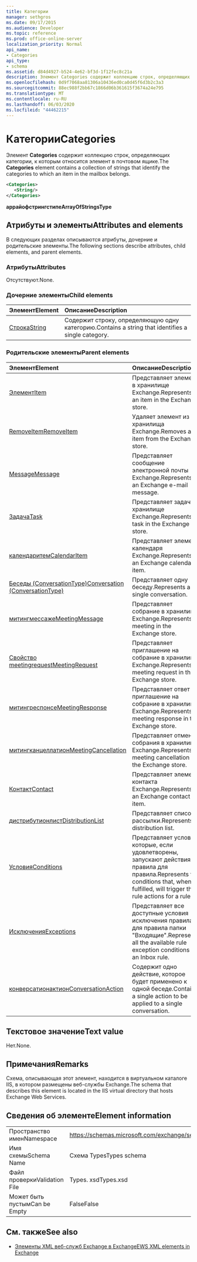 ```yaml
---
title: Категории
manager: sethgros
ms.date: 09/17/2015
ms.audience: Developer
ms.topic: reference
ms.prod: office-online-server
localization_priority: Normal
api_name:
- Categories
api_type:
- schema
ms.assetid: d84d4927-b524-4e62-bf3d-1f12fec8c21a
description: Элемент Categories содержит коллекцию строк, определяющих категории, к которым относится элемент в почтовом ящике.
ms.openlocfilehash: 0d9f7068aa81306a10436ed0ca0d45f6d3b2c3a3
ms.sourcegitcommit: 88ec988f2bb67c1866d06b361615f3674a24e795
ms.translationtype: MT
ms.contentlocale: ru-RU
ms.lasthandoff: 06/03/2020
ms.locfileid: "44462215"
---
```

# <a name="categories"></a><span data-ttu-id="088bd-103">Категории</span><span class="sxs-lookup"><span data-stu-id="088bd-103">Categories</span></span>

<span data-ttu-id="088bd-104">Элемент **Categories** содержит коллекцию строк, определяющих категории, к которым относится элемент в почтовом ящике.</span><span class="sxs-lookup"><span data-stu-id="088bd-104">The **Categories** element contains a collection of strings that identify the categories to which an item in the mailbox belongs.</span></span> 
  
```XML
<Categories>
   <String/>
</Categories>
```

 <span data-ttu-id="088bd-105">**аррайофстрингстипе**</span><span class="sxs-lookup"><span data-stu-id="088bd-105">**ArrayOfStringsType**</span></span>
## <a name="attributes-and-elements"></a><span data-ttu-id="088bd-106">Атрибуты и элементы</span><span class="sxs-lookup"><span data-stu-id="088bd-106">Attributes and elements</span></span>

<span data-ttu-id="088bd-107">В следующих разделах описываются атрибуты, дочерние и родительские элементы.</span><span class="sxs-lookup"><span data-stu-id="088bd-107">The following sections describe attributes, child elements, and parent elements.</span></span>
  
### <a name="attributes"></a><span data-ttu-id="088bd-108">Атрибуты</span><span class="sxs-lookup"><span data-stu-id="088bd-108">Attributes</span></span>

<span data-ttu-id="088bd-109">Отсутствуют.</span><span class="sxs-lookup"><span data-stu-id="088bd-109">None.</span></span>
  
### <a name="child-elements"></a><span data-ttu-id="088bd-110">Дочерние элементы</span><span class="sxs-lookup"><span data-stu-id="088bd-110">Child elements</span></span>

|<span data-ttu-id="088bd-111">**Элемент**</span><span class="sxs-lookup"><span data-stu-id="088bd-111">**Element**</span></span>|<span data-ttu-id="088bd-112">**Описание**</span><span class="sxs-lookup"><span data-stu-id="088bd-112">**Description**</span></span>|
|:-----|:-----|
|[<span data-ttu-id="088bd-113">Строка</span><span class="sxs-lookup"><span data-stu-id="088bd-113">String</span></span>](string.md) <br/> |<span data-ttu-id="088bd-114">Содержит строку, определяющую одну категорию.</span><span class="sxs-lookup"><span data-stu-id="088bd-114">Contains a string that identifies a single category.</span></span>  <br/> |
   
### <a name="parent-elements"></a><span data-ttu-id="088bd-115">Родительские элементы</span><span class="sxs-lookup"><span data-stu-id="088bd-115">Parent elements</span></span>

|<span data-ttu-id="088bd-116">**Элемент**</span><span class="sxs-lookup"><span data-stu-id="088bd-116">**Element**</span></span>|<span data-ttu-id="088bd-117">**Описание**</span><span class="sxs-lookup"><span data-stu-id="088bd-117">**Description**</span></span>|
|:-----|:-----|
|[<span data-ttu-id="088bd-118">Элемент</span><span class="sxs-lookup"><span data-stu-id="088bd-118">Item</span></span>](item.md) <br/> |<span data-ttu-id="088bd-119">Представляет элемент в хранилище Exchange.</span><span class="sxs-lookup"><span data-stu-id="088bd-119">Represents an item in the Exchange store.</span></span>  <br/> |
|[<span data-ttu-id="088bd-120">RemoveItem</span><span class="sxs-lookup"><span data-stu-id="088bd-120">RemoveItem</span></span>](removeitem.md) <br/> |<span data-ttu-id="088bd-121">Удаляет элемент из хранилища Exchange.</span><span class="sxs-lookup"><span data-stu-id="088bd-121">Removes an item from the Exchange store.</span></span>  <br/> |
|[<span data-ttu-id="088bd-122">Message</span><span class="sxs-lookup"><span data-stu-id="088bd-122">Message</span></span>](message-ex15websvcsotherref.md) <br/> |<span data-ttu-id="088bd-123">Представляет сообщение электронной почты Exchange.</span><span class="sxs-lookup"><span data-stu-id="088bd-123">Represents an Exchange e-mail message.</span></span>  <br/> |
|[<span data-ttu-id="088bd-124">Задача</span><span class="sxs-lookup"><span data-stu-id="088bd-124">Task</span></span>](task.md) <br/> |<span data-ttu-id="088bd-125">Представляет задачу в хранилище Exchange.</span><span class="sxs-lookup"><span data-stu-id="088bd-125">Represents a task in the Exchange store.</span></span>  <br/> |
|[<span data-ttu-id="088bd-126">календаритем</span><span class="sxs-lookup"><span data-stu-id="088bd-126">CalendarItem</span></span>](calendaritem.md) <br/> |<span data-ttu-id="088bd-127">Представляет элемент календаря Exchange.</span><span class="sxs-lookup"><span data-stu-id="088bd-127">Represents an Exchange calendar item.</span></span>  <br/> |
|[<span data-ttu-id="088bd-128">Беседы (ConversationType)</span><span class="sxs-lookup"><span data-stu-id="088bd-128">Conversation (ConversationType)</span></span>](conversation-conversationtype.md) <br/> |<span data-ttu-id="088bd-129">Представляет одну беседу.</span><span class="sxs-lookup"><span data-stu-id="088bd-129">Represents a single conversation.</span></span>  <br/> |
|[<span data-ttu-id="088bd-130">митингмессаже</span><span class="sxs-lookup"><span data-stu-id="088bd-130">MeetingMessage</span></span>](meetingmessage.md) <br/> |<span data-ttu-id="088bd-131">Представляет собрание в хранилище Exchange.</span><span class="sxs-lookup"><span data-stu-id="088bd-131">Represents a meeting in the Exchange store.</span></span>  <br/> |
|[<span data-ttu-id="088bd-132">Свойство meetingrequest</span><span class="sxs-lookup"><span data-stu-id="088bd-132">MeetingRequest</span></span>](meetingrequest.md) <br/> |<span data-ttu-id="088bd-133">Представляет приглашение на собрание в хранилище Exchange.</span><span class="sxs-lookup"><span data-stu-id="088bd-133">Represents a meeting request in the Exchange store.</span></span>  <br/> |
|[<span data-ttu-id="088bd-134">митингреспонсе</span><span class="sxs-lookup"><span data-stu-id="088bd-134">MeetingResponse</span></span>](meetingresponse.md) <br/> |<span data-ttu-id="088bd-135">Представляет ответ на приглашение на собрание в хранилище Exchange.</span><span class="sxs-lookup"><span data-stu-id="088bd-135">Represents a meeting response in the Exchange store.</span></span>  <br/> |
|[<span data-ttu-id="088bd-136">митингканцеллатион</span><span class="sxs-lookup"><span data-stu-id="088bd-136">MeetingCancellation</span></span>](meetingcancellation.md) <br/> |<span data-ttu-id="088bd-137">Представляет отмену собрания в хранилище Exchange.</span><span class="sxs-lookup"><span data-stu-id="088bd-137">Represents a meeting cancellation in the Exchange store.</span></span>  <br/> |
|[<span data-ttu-id="088bd-138">Контакт</span><span class="sxs-lookup"><span data-stu-id="088bd-138">Contact</span></span>](contact.md) <br/> |<span data-ttu-id="088bd-139">Представляет элемент контакта Exchange.</span><span class="sxs-lookup"><span data-stu-id="088bd-139">Represents an Exchange contact item.</span></span>  <br/> |
|[<span data-ttu-id="088bd-140">дистрибутионлист</span><span class="sxs-lookup"><span data-stu-id="088bd-140">DistributionList</span></span>](distributionlist.md) <br/> |<span data-ttu-id="088bd-141">Представляет список рассылки.</span><span class="sxs-lookup"><span data-stu-id="088bd-141">Represents a distribution list.</span></span>  <br/> |
|[<span data-ttu-id="088bd-142">Условия</span><span class="sxs-lookup"><span data-stu-id="088bd-142">Conditions</span></span>](conditions.md) <br/> |<span data-ttu-id="088bd-143">Представляет условия, которые, если удовлетворены, запускают действия правила для правила.</span><span class="sxs-lookup"><span data-stu-id="088bd-143">Represents the conditions that, when fulfilled, will trigger the rule actions for a rule.</span></span>  <br/> |
|[<span data-ttu-id="088bd-144">Исключения</span><span class="sxs-lookup"><span data-stu-id="088bd-144">Exceptions</span></span>](exceptions.md) <br/> |<span data-ttu-id="088bd-145">Представляет все доступные условия исключения правила для правила папки "Входящие".</span><span class="sxs-lookup"><span data-stu-id="088bd-145">Represents all the available rule exception conditions for an Inbox rule.</span></span>  <br/> |
|[<span data-ttu-id="088bd-146">конверсатионактион</span><span class="sxs-lookup"><span data-stu-id="088bd-146">ConversationAction</span></span>](conversationaction.md) <br/> |<span data-ttu-id="088bd-147">Содержит одно действие, которое будет применено к одной беседе.</span><span class="sxs-lookup"><span data-stu-id="088bd-147">Contains a single action to be applied to a single conversation.</span></span>  <br/> |
   
## <a name="text-value"></a><span data-ttu-id="088bd-148">Текстовое значение</span><span class="sxs-lookup"><span data-stu-id="088bd-148">Text value</span></span>

<span data-ttu-id="088bd-149">Нет.</span><span class="sxs-lookup"><span data-stu-id="088bd-149">None.</span></span>
  
## <a name="remarks"></a><span data-ttu-id="088bd-150">Примечания</span><span class="sxs-lookup"><span data-stu-id="088bd-150">Remarks</span></span>

<span data-ttu-id="088bd-151">Схема, описывающая этот элемент, находится в виртуальном каталоге IIS, в котором размещены веб-службы Exchange.</span><span class="sxs-lookup"><span data-stu-id="088bd-151">The schema that describes this element is located in the IIS virtual directory that hosts Exchange Web Services.</span></span>
  
## <a name="element-information"></a><span data-ttu-id="088bd-152">Сведения об элементе</span><span class="sxs-lookup"><span data-stu-id="088bd-152">Element information</span></span>

|||
|:-----|:-----|
|<span data-ttu-id="088bd-153">Пространство имен</span><span class="sxs-lookup"><span data-stu-id="088bd-153">Namespace</span></span>  <br/> |https://schemas.microsoft.com/exchange/services/2006/types  <br/> |
|<span data-ttu-id="088bd-154">Имя схемы</span><span class="sxs-lookup"><span data-stu-id="088bd-154">Schema Name</span></span>  <br/> |<span data-ttu-id="088bd-155">Схема Types</span><span class="sxs-lookup"><span data-stu-id="088bd-155">Types schema</span></span>  <br/> |
|<span data-ttu-id="088bd-156">Файл проверки</span><span class="sxs-lookup"><span data-stu-id="088bd-156">Validation File</span></span>  <br/> |<span data-ttu-id="088bd-157">Types. xsd</span><span class="sxs-lookup"><span data-stu-id="088bd-157">Types.xsd</span></span>  <br/> |
|<span data-ttu-id="088bd-158">Может быть пустым</span><span class="sxs-lookup"><span data-stu-id="088bd-158">Can be Empty</span></span>  <br/> |<span data-ttu-id="088bd-159">False</span><span class="sxs-lookup"><span data-stu-id="088bd-159">False</span></span>  <br/> |
   
## <a name="see-also"></a><span data-ttu-id="088bd-160">См. также</span><span class="sxs-lookup"><span data-stu-id="088bd-160">See also</span></span>



- [<span data-ttu-id="088bd-161">Элементы XML веб-служб Exchange в Exchange</span><span class="sxs-lookup"><span data-stu-id="088bd-161">EWS XML elements in Exchange</span></span>](ews-xml-elements-in-exchange.md)

